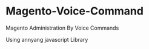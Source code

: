 Magento-Voice-Command
=====================

Magento Administration By Voice Commands

Using annyang javascript Library

